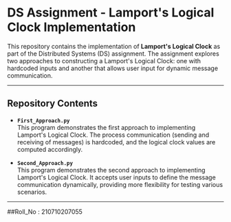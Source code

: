 # DS Assignment - Lamport's Logical Clock Implementation


This repository contains the implementation of **Lamport's Logical Clock** as part of the Distributed Systems (DS) assignment. The assignment explores two approaches to constructing a Lamport's Logical Clock: one with hardcoded inputs and another that allows user input for dynamic message communication.

---

## Repository Contents

- **`First_Approach.py`**  
  This program demonstrates the first approach to implementing Lamport's Logical Clock. The process communication (sending and receiving of messages) is hardcoded, and the logical clock values are computed accordingly.  

- **`Second_Approach.py`**  
  This program demonstrates the second approach to implementing Lamport's Logical Clock. It accepts user inputs to define the message communication dynamically, providing more flexibility for testing various scenarios.  

---
##Roll_No : 210710207055


